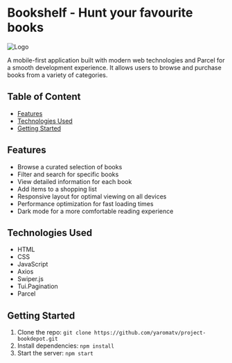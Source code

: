# Bookshelf - Hunt your favourite books

<img src="https://res.cloudinary.com/dfyf5yjf4/image/upload/v1714228932/sfcwi5ycn7hn9camxoa9.png" alt="Logo">

A mobile-first application built with modern web technologies and Parcel for a smooth development experience. It allows users to browse and purchase books from a variety of categories.

## Table of Content

- [Features](#features)
- [Technologies Used](#technologies-used)
- [Getting Started](#getting-started)

## Features

- Browse a curated selection of books
- Filter and search for specific books
- View detailed information for each book
- Add items to a shopping list
- Responsive layout for optimal viewing on all devices
- Performance optimization for fast loading times
- Dark mode for a more comfortable reading experience

## Technologies Used

- HTML
- CSS
- JavaScript
- Axios
- Swiper.js
- Tui.Pagination
- Parcel

## Getting Started

1. Clone the repo: `git clone https://github.com/yaromatv/project-bookdepot.git`
2. Install dependencies: `npm install`
3. Start the server: `npm start`
